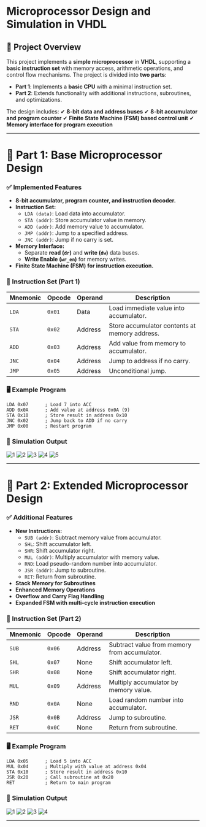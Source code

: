 # Microprocessor Design and Simulation in VHDL

## 📌 Project Overview

This project implements a **simple microprocessor** in **VHDL**, supporting a **basic instruction set** with memory access, arithmetic operations, and control flow mechanisms. The project is divided into **two parts**:
- **Part 1**: Implements a **basic CPU** with a minimal instruction set.
- **Part 2**: Extends functionality with additional instructions, subroutines, and optimizations.

The design includes:
✔ **8-bit data and address buses**
✔ **8-bit accumulator and program counter**
✔ **Finite State Machine (FSM) based control unit**
✔ **Memory interface for program execution**

---

# 🚀 Part 1: Base Microprocessor Design

### ✅ Implemented Features
- **8-bit accumulator, program counter, and instruction decoder.**
- **Instruction Set:**
  - `LDA (data)`: Load data into accumulator.
  - `STA (addr)`: Store accumulator value in memory.
  - `ADD (addr)`: Add memory value to accumulator.
  - `JMP (addr)`: Jump to a specified address.
  - `JNC (addr)`: Jump if no carry is set.
- **Memory Interface:**
  - Separate **read (`dr`)** and **write (`dw`)** data buses.
  - **Write Enable (`wr_en`)** for memory writes.
- **Finite State Machine (FSM) for instruction execution.**

### 🔧 Instruction Set (Part 1)

| Mnemonic | Opcode | Operand | Description |
|----------|--------|---------|-------------|
| `LDA`    | `0x01` | Data    | Load immediate value into accumulator. |
| `STA`    | `0x02` | Address | Store accumulator contents at memory address. |
| `ADD`    | `0x03` | Address | Add value from memory to accumulator. |
| `JNC`    | `0x04` | Address | Jump to address if no carry. |
| `JMP`    | `0x05` | Address | Unconditional jump. |

### 🖥️ Example Program
```assembly
LDA 0x07      ; Load 7 into ACC
ADD 0x0A      ; Add value at address 0x0A (9)
STA 0x10      ; Store result in address 0x10
JNC 0x02      ; Jump back to ADD if no carry
JMP 0x00      ; Restart program
```

### 📸 Simulation Output
![1](part1_output/1.jpg)
![2](part1_output/2.jpg)
![3](part1_output/3.jpg)
![4](part1_output/4.jpg)
![5](part1_output/5.jpg)


---

# 🚀 Part 2: Extended Microprocessor Design

### ✅ Additional Features
- **New Instructions:**
  - `SUB (addr)`: Subtract memory value from accumulator.
  - `SHL`: Shift accumulator left.
  - `SHR`: Shift accumulator right.
  - `MUL (addr)`: Multiply accumulator with memory value.
  - `RND`: Load pseudo-random number into accumulator.
  - `JSR (addr)`: Jump to subroutine.
  - `RET`: Return from subroutine.
- **Stack Memory for Subroutines**
- **Enhanced Memory Operations**
- **Overflow and Carry Flag Handling**
- **Expanded FSM with multi-cycle instruction execution**

### 🔧 Instruction Set (Part 2)

| Mnemonic | Opcode | Operand | Description |
|----------|--------|---------|-------------|
| `SUB`    | `0x06` | Address | Subtract value from memory from accumulator. |
| `SHL`    | `0x07` | None    | Shift accumulator left. |
| `SHR`    | `0x08` | None    | Shift accumulator right. |
| `MUL`    | `0x09` | Address | Multiply accumulator by memory value. |
| `RND`    | `0x0A` | None    | Load random number into accumulator. |
| `JSR`    | `0x0B` | Address | Jump to subroutine. |
| `RET`    | `0x0C` | None    | Return from subroutine. |

### 🖥️ Example Program
```assembly
LDA 0x05      ; Load 5 into ACC
MUL 0x04      ; Multiply with value at address 0x04
STA 0x10      ; Store result in address 0x10
JSR 0x20      ; Call subroutine at 0x20
RET           ; Return to main program
```

### 📸 Simulation Output
![1](part2_output/6.jpg)
![2](part2_output/7.jpg)
![3](part2_output/8.jpg)
![4](part2_output/9.jpg)

---